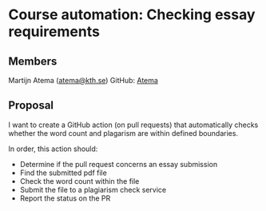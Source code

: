 # Course automation: Checking essay requirements

## Members

Martijn Atema (atema@kth.se)
GitHub: [Atema](https://github.com/Atema)

## Proposal

I want to create a GitHub action (on pull requests) that automatically checks whether the word count and plagarism are within defined boundaries.

In order, this action should:

- Determine if the pull request concerns an essay submission
- Find the submitted pdf file
- Check the word count within the file
- Submit the file to a plagiarism check service
- Report the status on the PR
